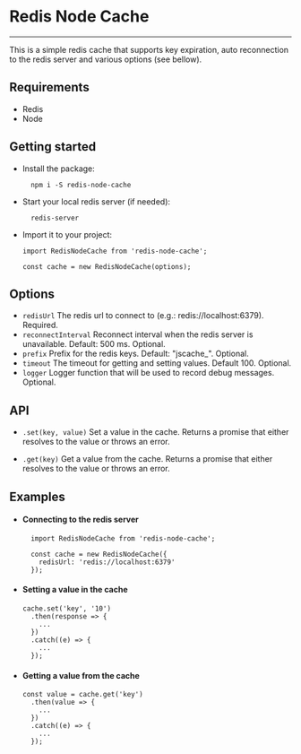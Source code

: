 # Redis Node Cache

***

This is a simple redis cache that supports key expiration, auto reconnection to the redis server and various options (see bellow).

## Requirements

- Redis
- Node

## Getting started

- Install the package:  

  ```
    npm i -S redis-node-cache
  ```

- Start your local redis server (if needed):

  ```
    redis-server
  ```

- Import it to your project:

  ```
  import RedisNodeCache from 'redis-node-cache';

  const cache = new RedisNodeCache(options);
  ```

## Options

- `redisUrl` The redis url to connect to (e.g.: redis://localhost:6379). Required.
- `reconnectInterval` Reconnect interval when the redis server is unavailable. Default: 500 ms. Optional.
- `prefix` Prefix for the redis keys. Default: "jscache_". Optional.
- `timeout` The timeout for getting and setting values. Default 100. Optional.
- `logger` Logger function that will be used to record debug messages. Optional.

## API

- `.set(key, value)` Set a value in the cache. Returns a promise that either resolves to the value or throws an error.

- `.get(key)` Get a value from the cache. Returns a promise that either resolves to the value or throws an error.

## Examples

- #### Connecting to the redis server

  ```
    import RedisNodeCache from 'redis-node-cache';

    const cache = new RedisNodeCache({
      redisUrl: 'redis://localhost:6379'
    });
  ```

- #### Setting a value in the cache

  ```
  cache.set('key', '10')
    .then(response => {
      ...
    })
    .catch((e) => {
      ...
    });
  ```

- #### Getting a value from the cache

  ```
  const value = cache.get('key')
    .then(value => {
      ...
    })
    .catch((e) => {
      ...
    });
  ```
